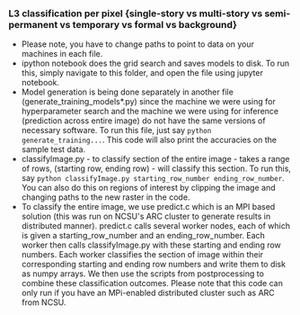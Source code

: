 ### L3 classification per pixel {single-story vs multi-story vs semi-permanent vs temporary vs formal vs background}
* Please note, you have to change paths to point to data on your machines in each file.
* ipython notebook does the grid search and saves models to disk. To run this, simply navigate to this folder, and open the file using jupyter notebook.
* Model generation is being done separately in another file (generate_training_models*.py) since the machine we were using for hyperparameter search and the machine we were using for inference (prediction across entire image) do not have the same versions of necessary software. To run this file, just say ```python generate_training...```. This code will also print the accuracies on the sample test data.
* classifyImage.py - to classify section of the entire image - takes a range of rows, (starting row, ending row) - will classify this section. To run this, say ```python classifyImage.py starting_row_number ending_row_number```. You can also do this on regions of interest by clipping the image and changing paths to the new raster in the code.
* To classify the entire image, we use predict.c which is an MPI based solution (this was run on NCSU's ARC cluster to generate results in distributed manner). predict.c calls several worker nodes, each of which is given a starting_row_number and an ending_row_number. Each worker then calls classifyImage.py with these starting and ending row numbers. Each worker classifies the section of image within their corresponding starting and ending row numbers and write them to disk as numpy arrays. We then use the scripts from postprocessing to combine these classification outcomes. Please note that this code can only run if you have an MPi-enabled distributed cluster such as ARC from NCSU.

